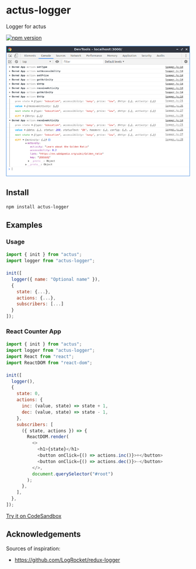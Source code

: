 # actus-logger

Logger for actus

[![npm version](https://img.shields.io/npm/v/actus-logger.svg?style=flat-square)](https://www.npmjs.com/package/actus-logger)

![actus-logger](/packages/actus-logger/screenshot.png)

## Install

```sh
npm install actus-logger
```

## Examples

### Usage

```js
import { init } from "actus";
import logger from "actus-logger";

init([
  logger({ name: "Optional name" }),
  {
    state: {...},
    actions: {...},
    subscribers: [...]
  }
]);
```

### React Counter App

```js
import { init } from "actus";
import logger from "actus-logger";
import React from "react";
import ReactDOM from "react-dom";

init([
  logger(),
  {
    state: 0,
    actions: {
      inc: (value, state) => state + 1,
      dec: (value, state) => state - 1,
    },
    subscribers: [
      ({ state, actions }) => {
        ReactDOM.render(
          <>
            <h1>{state}</h1>
            <button onClick={() => actions.inc()}>+</button>
            <button onClick={() => actions.dec()}>-</button>
          </>,
          document.querySelector("#root")
        );
      },
    ],
  },
]);
```

[Try it on CodeSandbox](https://codesandbox.io/s/actus-react-counter-app-example-with-actus-logger-mgc9f)

## Acknowledgements

Sources of inspiration:

- https://github.com/LogRocket/redux-logger
